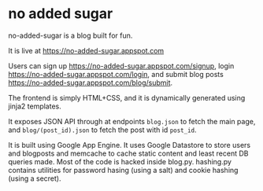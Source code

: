 # no added sugar

no-added-sugar is a blog built for fun.

It is live at https://no-added-sugar.appspot.com

Users can sign up https://no-added-sugar.appspot.com/signup, login https://no-added-sugar.appspot.com/login, and submit blog posts https://no-added-sugar.appspot.com/blog/submit.

The frontend is simply HTML+CSS, and it is dynamically generated using jinja2 templates.

It exposes JSON API through at endpoints `blog.json` to fetch the main page, and `blog/(post_id).json` to fetch the post with id `post_id`.

It is built using Google App Engine. It uses Google Datastore to store users and blogposts and memcache to cache static content and least recent DB queries made.
Most of the code is hacked inside blog.py. hashing.py contains utilities for password hasing (using a salt) and cookie hashing (using a secret).
